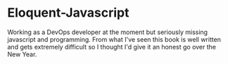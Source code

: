 # Eloquent-Javascript

Working as a DevOps developer at the moment but seriously missing javascript and programming. From what I've seen this book is well written and gets extremely difficult so I thought I'd give it an honest go over the New Year.